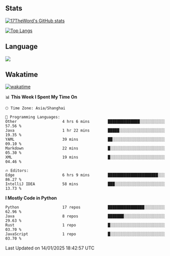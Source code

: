 ## Stats

[![17TheWord's GitHub stats](https://github-readme-stats.vercel.app/api?username=17TheWord&count_private=true&show_icons=true)](https://github.com/anuraghazra/github-readme-stats)

[![Top Langs](https://github-readme-stats.vercel.app/api/top-langs/?username=17TheWord&layout=compact&hide=html)](https://github.com/anuraghazra/github-readme-stats)

## Language

<img align="center" src="https://github-readme-stats-theword.vercel.app/api/wakatime?username=559772f0-9c03-4114-9e11-1b4b8b998e10&layout=compact&theme=dracula&hide_border=true">

## Wakatime

[![wakatime](https://wakatime.com/badge/user/559772f0-9c03-4114-9e11-1b4b8b998e10.svg)](https://wakatime.com/@559772f0-9c03-4114-9e11-1b4b8b998e10)

<!--START_SECTION:waka-->
📊 **This Week I Spent My Time On** 

```text
🕑︎ Time Zone: Asia/Shanghai

💬 Programming Languages: 
Other                    4 hrs 6 mins        ██████████████░░░░░░░░░░░   57.56 % 
Java                     1 hr 22 mins        █████░░░░░░░░░░░░░░░░░░░░   19.35 % 
YAML                     39 mins             ██░░░░░░░░░░░░░░░░░░░░░░░   09.10 % 
Markdown                 22 mins             █░░░░░░░░░░░░░░░░░░░░░░░░   05.30 % 
XML                      19 mins             █░░░░░░░░░░░░░░░░░░░░░░░░   04.46 % 

🔥 Editors: 
Edge                     6 hrs 9 mins        ██████████████████████░░░   86.27 % 
IntelliJ IDEA            58 mins             ███░░░░░░░░░░░░░░░░░░░░░░   13.73 % 
```

**I Mostly Code in Python** 

```text
Python                   17 repos            ████████████████░░░░░░░░░   62.96 % 
Java                     8 repos             ███████░░░░░░░░░░░░░░░░░░   29.63 % 
Rust                     1 repo              █░░░░░░░░░░░░░░░░░░░░░░░░   03.70 % 
JavaScript               1 repo              █░░░░░░░░░░░░░░░░░░░░░░░░   03.70 % 
```




 Last Updated on 14/01/2025 18:42:57 UTC
<!--END_SECTION:waka-->
